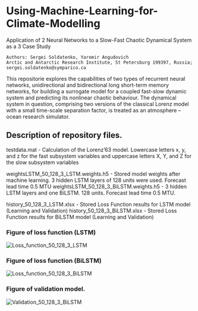 # Using-Machine-Learning-for-Climate-Modelling
Application of 2 Neural Networks to a Slow-Fast Chaotic Dynamical System as a 3 Case Study
    
    Authors: Sergei Soldatenko, Yaromir Angudovich
    Arctic and Antarctic Research Institute, St Petersburg 199397, Russia; sergei.soldatenko@symparico.ca 

This repositorie explores the capabilities of two types of recurrent neural networks, unidirectional and bidirectional long short-term memory networks, for building a surrogate model for a coupled fast-slow dynamic system and predicting its nonlinear chaotic behaviour. The dynamical system in question, comprising two versions of the classical Lorenz model with a small time-scale separation factor, is treated as an atmosphere – ocean research simulator.

## Description of repository files.
testdata.mat - Calculation of the Lorenz’63 model. Lowercase letters x, y, and z for the fast subsystem variables and uppercase letters X, Y, and Z for the slow subsystem variables

weightsLSTM_50_128_3_LSTM.weights.h5 - Stored model weights after machine learning. 3 hidden LSTM layers of 128 units were used. Forecast lead time 0.5 MTU
weightsLSTM_50_128_3_BiLSTM.weights.h5 - 3 hidden LSTM layers and one BiLSTM.  128 units. Forecast lead time 0.5 MTU.

history_50_128_3_LSTM.xlsx - Stored Loss Function results for LSTM model (Learning and Validation)
history_50_128_3_BiLSTM.xlsx - Stored Loss Function results for BiLSTM model (Learning and Validation)


### Figure of loss function (LSTM)
![Loss_function_50_128_3_LSTM](https://github.com/user-attachments/assets/8dcf2d43-35d5-482b-886d-714f6321be16)

### Figure of loss function (BiLSTM)
![Loss_function_50_128_3_BiLSTM](https://github.com/user-attachments/assets/90f0012f-fd72-4ae4-ba57-093859e78831)

### Figure of validation model.
![Validation_50_128_3_BiLSTM](https://github.com/user-attachments/assets/69c437f0-9616-4f1c-8869-66c9b7a15a98)
